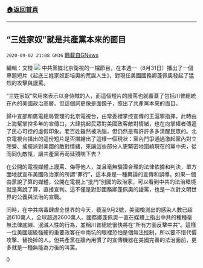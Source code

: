 ###  [:house:返回首頁](https://github.com/ourhimalayas/txt)
---

## “三姓家奴”就是共產黨本來的面目
`2020-09-02 21:08 GM36` [轉載自GNews](https://gnews.org/zh-hant/331030/)

編輯：文橙
![](https://s3.amazonaws.com/gnews-media-offload/wp-content/uploads/2020/09/02204203/902%E2%80%94%E2%80%945.jpg)
中共黨媒北京衛視的一檔節目，在本週一（8月31日）播出了一個專題短片《起底三姓家奴彭培奧的荒誕人生》，對現任美國國務卿蓬佩奧發起了猛烈的攻擊與謾罵。

“三姓家奴”常用來表示以身侍賊的人，而這個短片的謾罵也就覆蓋了包括川普總統在內的美國政治高層。但這個詞更像是面鏡子，照出了共產黨本來的面目。

歸中宣部和廣電總局管理的北京電視台，由常委裡掌控宣傳的王滬寧指揮。此時由上海幫掌控多年的宣傳口，大肆挑起民眾對美國政客敵對情緒，也在向掌權者傳遞了民心可控的虛假印象。老百姓雖然被洗腦，但仍然是有許許多多清醒民眾的。北京電視台播出的這份短片是否描繪出了這樣一個現狀：黨內鬥爭通過激起黨內對立陣營、搖擺派對美國的敵對情緒，來讓這些部分人更緊密地圍繞現在的黨中央，從而同仇敵愾，讓共產黨再苟延殘喘下去？

在公開的電視媒體上謾罵、侮辱他人，並且毫無驗證合理的法律依據和判決，單方面地就宣布美國政治家的所謂“罪行”，這本身是一種輿論的宣傳和誤導。如果一個由黨說了算的媒體，公開在電視上“批鬥”別國的政治家，可以看到中共的法治環境就是黨說了算，直接宣判。這不僅是對彭國務卿蓬佩奧的謾罵，也是一次對文明世界的公義與法治的宣戰。

同時，在中共病毒肆虐全世界的今天，截至9月2號，美國檢測出的感染人數已超過610萬人，全球超過2600萬人。國務卿蓬佩奧一直在媒體上指出中共的種種毫無法律底線、泯滅人性的行為，並稱川普總統很快將在“所有方面反擊中共”。這樣一位美國超級強硬的重要政客在中南坑的眼裡恐怕是個無法控制，所以要不惜代價攻擊、替換掉的人。但共產黨在牆內用慣了的宣傳機器在美國完善的法治面前，更多就是一種無能為力後的叫罵。



0
